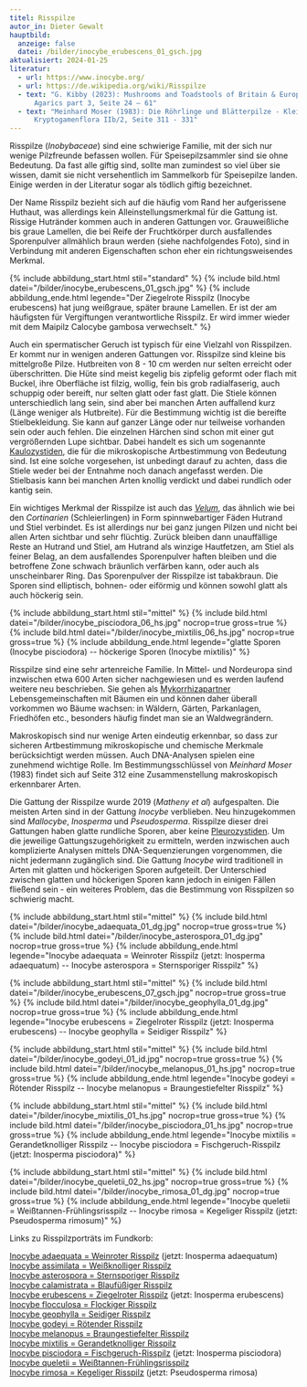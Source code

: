 ```yaml
---
titel: Risspilze
autor_in: Dieter Gewalt
hauptbild:
  anzeige: false
  datei: /bilder/inocybe_erubescens_01_gsch.jpg
aktualisiert: 2024-01-25
literatur:
  - url: https://www.inocybe.org/
  - url: https://de.wikipedia.org/wiki/Risspilze
  - text: "G. Kibby (2023): Mushrooms and Toadstools of Britain & Europe Vol. 4,
      Agarics part 3, Seite 24 – 61"
  - text: "Meinhard Moser (1983): Die Röhrlinge und Blätterpilze - Kleine
      Kryptogamenflora IIb/2, Seite 311 - 331"
---
```

Risspilze (*Inobybaceae*) sind eine schwierige Familie, mit der sich nur wenige Pilzfreunde befassen wollen. Für Speisepilzsammler sind sie ohne Bedeutung. Da fast alle giftig sind, sollte man zumindest so viel über sie wissen, damit sie nicht versehentlich im Sammelkorb für Speisepilze landen. Einige werden in der Literatur sogar als tödlich giftig bezeichnet. 

Der Name Risspilz bezieht sich auf die häufig vom Rand her aufgerissene Huthaut, was allerdings kein Alleinstellungsmerkmal für die Gattung ist. Rissige Hutränder kommen auch in anderen Gattungen vor. Grauweißliche bis graue Lamellen, die bei Reife der Fruchtkörper durch ausfallendes Sporenpulver allmählich braun werden (siehe nachfolgendes Foto), sind in Verbindung mit anderen Eigenschaften schon eher ein richtungsweisendes Merkmal.

{% include abbildung_start.html stil="standard" %}
{% include bild.html datei="/bilder/inocybe_erubescens_01_gsch.jpg" %}
{% include abbildung_ende.html legende="Der Ziegelrote Risspilz (Inocybe erubescens) hat jung weißgraue, später braune Lamellen. Er ist der am häufigsten für Vergiftungen verantwortliche Risspilz. Er wird immer wieder mit dem Maipilz Calocybe gambosa verwechselt." %}

Auch ein spermatischer Geruch ist typisch für eine Vielzahl von Risspilzen. Er kommt nur in wenigen anderen Gattungen vor. Risspilze sind kleine bis mittelgroße Pilze. Hutbreiten von 8 - 10 cm werden nur selten erreicht oder überschritten. Die Hüte sind meist kegelig bis zipfelig geformt oder flach mit Buckel, ihre Oberfläche ist filzig, wollig, fein bis grob radialfaserig, auch schuppig oder bereift, nur selten glatt oder fast glatt. Die Stiele können unterschiedlich lang sein, sind aber bei manchen Arten auffallend kurz (Länge weniger als Hutbreite). Für die Bestimmung wichtig ist die bereifte Stielbekleidung. Sie kann auf ganzer Länge oder nur teilweise vorhanden sein oder auch fehlen. Die einzelnen Härchen sind schon mit einer gut vergrößernden Lupe sichtbar. Dabei handelt es sich um sogenannte [Kaulozystiden](Kaulozystide "Glossar"), die für die mikroskopische Artbestimmung von Bedeutung sind. Ist eine solche vorgesehen, ist unbedingt darauf zu achten, dass die Stiele weder bei der Entnahme noch danach angefasst werden. Die Stielbasis kann bei manchen Arten knollig verdickt und dabei rundlich oder kantig sein.

Ein wichtiges Merkmal der Risspilze ist auch das *[Velum](Velum "Glossar")*, das ähnlich wie bei den *Cortinarien* (Schleierlingen) in Form spinnwebartiger Fäden Hutrand und Stiel verbindet. Es ist allerdings nur bei ganz jungen Pilzen und nicht bei allen Arten sichtbar und sehr flüchtig. Zurück bleiben dann unauffällige Reste an Hutrand und Stiel, am Hutrand als winzige Hautfetzen, am Stiel als feiner Belag, an dem ausfallendes Sporenpulver haften bleiben und die betroffene Zone schwach bräunlich verfärben kann, oder auch als unscheinbarer Ring. Das Sporenpulver der Risspilze ist tabakbraun. Die Sporen sind elliptisch, bohnen- oder eiförmig und können sowohl glatt als auch höckerig sein.

{% include abbildung_start.html stil="mittel" %}
{% include bild.html datei="/bilder/inocybe_pisciodora_06_hs.jpg" nocrop=true gross=true %}
{% include bild.html datei="/bilder/inocybe_mixtilis_06_hs.jpg" nocrop=true gross=true %}
{% include abbildung_ende.html legende="glatte Sporen (Inocybe pisciodora) -- höckerige Sporen (Inocybe mixtilis)" %}

Risspilze sind eine sehr artenreiche Familie. In Mittel- und Nordeuropa sind inzwischen etwa 600 Arten sicher nachgewiesen und es werden laufend weitere neu beschrieben. Sie gehen als [Mykorrhizapartner](Mykorrhiza "Glossar") Lebensgemeinschaften mit Bäumen ein und können daher überall vorkommen wo Bäume wachsen: in Wäldern, Gärten, Parkanlagen, Friedhöfen etc., besonders häufig findet man sie an Waldwegrändern.

Makroskopisch sind nur wenige Arten eindeutig erkennbar, so dass zur sicheren Artbestimmung mikroskopische und chemische Merkmale berücksichtigt werden müssen. Auch DNA-Analysen spielen eine zunehmend wichtige Rolle. Im Bestimmungsschlüssel von *Meinhard Moser* (1983) findet sich auf Seite 312 eine Zusammenstellung makroskopisch erkennbarer Arten.

Die Gattung der Risspilze wurde 2019 (*Matheny et al*) aufgespalten. Die meisten Arten sind in der Gattung *Inocybe* verblieben. Neu hinzugekommen sind *Mallocybe*, *Inosperma* und *Pseudosperma*. Risspilze dieser drei Gattungen haben glatte rundliche Sporen, aber keine [Pleurozystiden](Pleurozystiden "Glossar"). Um die jeweilige Gattungszugehörigkeit zu ermitteln, werden inzwischen auch komplizierte Analysen mittels DNA-Sequenzierungen vorgenommen, die nicht jedermann zugänglich sind. Die Gattung *Inocybe* wird traditionell in Arten mit glatten und höckerigen Sporen aufgeteilt. Der Unterschied zwischen glatten und höckerigen Sporen kann jedoch in einigen Fällen fließend sein - ein weiteres Problem, das die Bestimmung von Risspilzen so schwierig macht.

{% include abbildung_start.html stil="mittel" %}
{% include bild.html datei="/bilder/inocybe_adaequata_01_dg.jpg" nocrop=true gross=true %}
{% include bild.html datei="/bilder/inocybe_asterospora_01_dg.jpg" nocrop=true gross=true %}
{% include abbildung_ende.html legende="Inocybe adaequata = Weinroter Risspilz (jetzt: Inosperma adaequatum) -- Inocybe asterospora =  Sternsporiger Risspilz" %}

{% include abbildung_start.html stil="mittel" %}
{% include bild.html datei="/bilder/inocybe_erubescens_07_gsch.jpg" nocrop=true gross=true %}
{% include bild.html datei="/bilder/inocybe_geophylla_01_dg.jpg" nocrop=true gross=true %}
{% include abbildung_ende.html legende="Inocybe erubescens = Ziegelroter Risspilz (jetzt: Inosperma erubescens) -- Inocybe geophylla = Seidiger Risspilz" %}

{% include abbildung_start.html stil="mittel" %}
{% include bild.html datei="/bilder/inocybe_godeyi_01_id.jpg" nocrop=true gross=true %}
{% include bild.html datei="/bilder/inocybe_melanopus_01_hs.jpg" nocrop=true gross=true %}
{% include abbildung_ende.html legende="Inocybe godeyi = Rötender Risspilz -- Inocybe melanopus = Braungestiefelter Risspilz" %}

{% include abbildung_start.html stil="mittel" %}
{% include bild.html datei="/bilder/inocybe_mixtilis_01_hs.jpg" nocrop=true gross=true %}
{% include bild.html datei="/bilder/inocybe_pisciodora_01_hs.jpg" nocrop=true gross=true %}
{% include abbildung_ende.html legende="Inocybe mixtilis = Gerandetknolliger Risspilz -- Inocybe pisciodora = Fischgeruch-Risspilz (jetzt: Inosperma pisciodora)" %}

{% include abbildung_start.html stil="mittel" %}
{% include bild.html datei="/bilder/inocybe_queletii_02_hs.jpg" nocrop=true gross=true %}
{% include bild.html datei="/bilder/inocybe_rimosa_01_dg.jpg" nocrop=true gross=true %}
{% include abbildung_ende.html legende="Inocybe queletii = Weißtannen-Frühlingsrisspilz -- Inocybe rimosa = Kegeliger Risspilz (jetzt: Pseudosperma rimosum)" %}

Links zu Risspilzporträts im Fundkorb:

[Inocybe adaequata = Weinroter Risspilz](/pilze/inocybe-adaequata-weinroter-risspilz) (jetzt: Inosperma adaequatum)\
[Inocybe assimilata = Weißknolliger Risspilz](/pilze/inocybe-assimilata-weißknolliger-risspilz)\
[Inocybe asterospora =  Sternsporiger Risspilz](/pilze/inocybe-asterospora-sternsporiger-risspilz)\
[Inocybe calamistrata = Blaufüßiger Risspilz](/pilze/inocybe-calamistrata-blaufüßiger-risspilz)\
[Inocybe erubescens = Ziegelroter Risspilz](/pilze/inocybe-erubescens-ziegelroter-risspilz) (jetzt: Inosperma erubescens)\
[Inocybe flocculosa = Flockiger Risspilz](/pilze/inocybe-flocculosa-flockiger-risspilz)\
[Inocybe geophylla = Seidiger Risspilz](/pilze/inocybe-erubescens-ziegelroter-risspilz)\
[Inocybe godeyi = Rötender Risspilz](/pilze/inocybe-godeyi-rötender-risspilz)\
[Inocybe melanopus = Braungestiefelter Risspilz](/pilze/inocybe-melanopus-braungestiefelter-risspilz)\
[Inocybe mixtilis = Gerandetknolliger Risspilz](/pilze/inocybe-mixtilis-gerandetknolliger-risspilz)\
[Inocybe pisciodora = Fischgeruch-Risspilz](/pilze/inocybe-pisciodora-fischgeruch-risspilz) (jetzt: Inosperma pisciodora)\
[Inocybe queletii = Weißtannen-Frühlingsrisspilz](/pilze/inocybe-queletii-weißtannen-frühlingsrisspilz)\
[Inocybe rimosa = Kegeliger Risspilz](/pilze/inocybe-rimosa-kegeliger-risspilz) (jetzt: Pseudosperma rimosa)